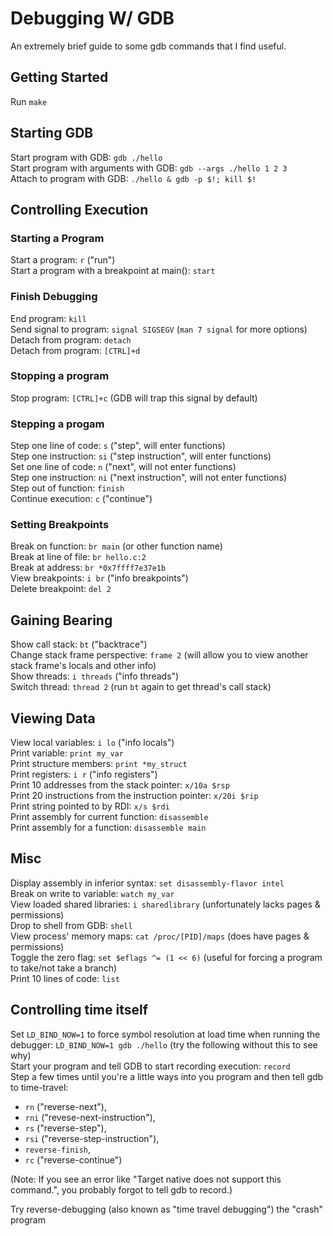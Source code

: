 # Debugging W/ GDB
An extremely brief guide to some gdb commands that I find useful.  

## Getting Started
Run `make`  

## Starting GDB
Start program with GDB: `gdb ./hello`  
Start program with arguments with GDB: `gdb --args ./hello 1 2 3`  
Attach to program with GDB: `./hello & gdb -p $!; kill $!`  

## Controlling Execution

### Starting a Program
Start a program: `r` ("run")  
Start a program with a breakpoint at main(): `start`  

### Finish Debugging
End program: `kill`  
Send signal to program: `signal SIGSEGV` (`man 7 signal` for more options)  
Detach from program: `detach`  
Detach from program: `[CTRL]+d`  

### Stopping a program
Stop program: `[CTRL]+c` (GDB will trap this signal by default)  

### Stepping a progam
Step one line of code: `s` ("step", will enter functions)  
Step one instruction: `si` ("step instruction", will enter functions)  
Set one line of code: `n` ("next", will not enter functions)  
Step one instruction: `ni` ("next instruction", will not enter functions)  
Step out of function: `finish`  
Continue execution: `c` ("continue")  

### Setting Breakpoints
Break on function: `br main` (or other function name)  
Break at line of file: `br hello.c:2`  
Break at address: `br *0x7ffff7e37e1b`  
View breakpoints: `i br` ("info breakpoints")  
Delete breakpoint: `del 2`  

## Gaining Bearing
Show call stack: `bt` ("backtrace")  
Change stack frame perspective: `frame 2` (will allow you to view another stack frame's locals and other info)  
Show threads: `i threads` ("info threads")  
Switch thread: `thread 2` (run `bt` again to get thread's call stack)  

## Viewing Data
View local variables: `i lo` ("info locals")  
Print variable: `print my_var`  
Print structure members: `print *my_struct`  
Print registers: `i r` ("info registers")  
Print 10 addresses from the stack pointer: `x/10a $rsp`  
Print 20 instructions from the instruction pointer: `x/20i $rip`  
Print string pointed to by RDI: `x/s $rdi`  
Print assembly for current function: `disassemble`  
Print assembly for a function: `disassemble main`  

## Misc
Display assembly in inferior syntax: `set disassembly-flavor intel`  
Break on write to variable: `watch my_var`  
View loaded shared libraries: `i sharedlibrary` (unfortunately lacks pages & permissions)  
Drop to shell from GDB: `shell`  
	View process' memory maps: `cat /proc/[PID]/maps` (does have pages & permissions)  
Toggle the zero flag: `set $eflags ^= (1 << 6)` (useful for forcing a program to take/not take a branch)  
Print 10 lines of code:	`list`  

## Controlling time itself
Set `LD_BIND_NOW=1` to force symbol resolution at load time when running the debugger: `LD_BIND_NOW=1 gdb ./hello` (try the following without this to see why)  
Start your program and tell GDB to start recording execution: `record`  
Step a few times until you're a little ways into you program and then tell gdb to time-travel:  
- `rn` ("reverse-next"),  
- `rni` ("revese-next-instruction"),  
- `rs` ("reverse-step"),  
- `rsi` ("reverse-step-instruction"),  
- `reverse-finish`,  
- `rc` ("reverse-continue") 

(Note: If you see an error like "Target native does not support this command.", you probably forgot to tell gdb to record.)  

Try reverse-debugging (also known as "time travel debugging") the "crash" program  
